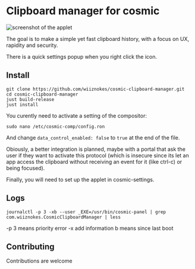 # Clipboard manager for cosmic

![screenshot of the applet](https://media.githubusercontent.com/media/wiiznokes/cosmic-clipboard-manager/master/resources/screenshots/main_popup.png)

The goal is to make a simple yet fast clipboard history, with a focus on UX, rapidity and security.

There is a quick settings popup when you right click the icon.

## Install

```
git clone https://github.com/wiiznokes/cosmic-clipboard-manager.git
cd cosmic-clipboard-manager
just build-release
just install
```

You curently need to activate a setting of the compositor:

```
sudo nano /etc/cosmic-comp/config.ron
```

And change `data_control_enabled: false` to `true` at the end of the file.

Obiously, a better integration is planned, maybe with a portal that ask the user if they want to activate this protocol (which is insecure since its let an app access the clipboard without receiving an event for it (like ctrl-c) or being focused).

Finally, you will need to set up the applet in cosmic-settings.

## Logs

```
journalctl -p 3 -xb --user _EXE=/usr/bin/cosmic-panel | grep com.wiiznokes.CosmicClipboardManager | less
```

-p 3 means priority error
-x add information
b means since last boot

## Contributing

Contributions are welcome
